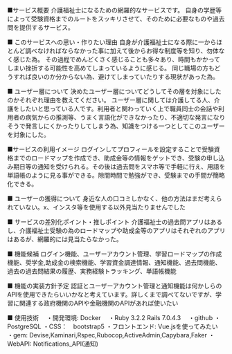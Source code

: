 ■サービス概要 
 介護福祉士になるための網羅的なサービスです。 自身の学歴等によって受験資格までのルートをスッキリさせて、そのために必要なものや過去問を提供するサービス。

■ このサービスへの思い・作りたい理由 
 自身が介護福祉士になる際に一からほとんど調べなければならなかった事に加えて後からお得な制度等を知り、勿体なく感じた為。 その過程でめんどくさく感じることも多々あり、時間もかかってしまい挫折する可能性を高めてしまっているように感じる。 同じ職場の方もどうすれば良いのか分からない為、避けてしまっていたりする現状があった為。

■ ユーザー層について 決めたユーザー層についてどうしてその層を対象にしたのかそれぞれ理由を教えてください。 
 ユーザー層に関しては介護してる人、介護をしたいと思っている人です。利用者と関わっていく上で職員同士の会話や利用者の病気からの推測等、うまく言語化ができなかったり、不適切な発言になりそうで発言しにくかったりしてしまう為、知識をつける一つとしてこのユーザーを対象にした。

■サービスの利用イメージ 
 ログインしてプロフィールを設定することで受験資格までのロードマップを作成でき、助成金等の情報をゲットでき、受験の申し込み期日等の通知を受けられる。その後は過去問をスマホ等で手軽に行え、用語を単語帳のように見る事ができる。隙間時間で勉強ができ、受験までの手間が簡略化できる。

■ ユーザーの獲得について 
 身近な人の口コミしかなく、他の方法はまだ考えられていない。x、インスタ等を使用する以外見当たりませんでした

■ サービスの差別化ポイント・推しポイント 
 介護福祉士の過去問アプリはあるし、介護福祉士受験の為のロードマップや助成金等のアプリはそれぞれのアプリはあるが、網羅的には見当たらなかった。

■ 機能候補 
 ログイン機能、ユーザーアカウント管理、学習ロードマップの作成機能、奨学金,助成金の検索機能、学習資金調達情報、通知機能、過去問機能、過去の過去問結果の履歴、実務経験トラッキング、単語帳機能

■ 機能の実装方針予定 
 認証とユーザーアカウント管理と通知機能は何かしらのAPIを使用できたらいいかなと考えています。詳しくまで調べてないですが、学習に関連する政府機関のAPIや金融機関のAPIがあれば使いたい

■ 使用技術
　・開発環境: Docker
　・Ruby 3.2.2 Rails 7.0.4.3
　・github
  ・PostgreSQL
  ・CSS：　bootstrap5
  ・フロントエンド: Vue.jsを使ってみたい
  ・gem: Devise,Kaminari,Rspec,Rubocop,ActiveAdmin,Capybara,Faker
  ・WebAPI: Notifications_API(通知)